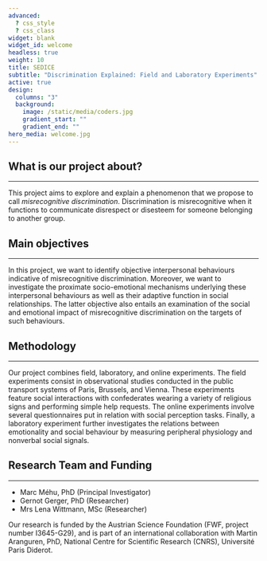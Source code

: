 ```yaml
---
advanced:
  ? css_style
  ? css_class
widget: blank
widget_id: welcome
headless: true
weight: 10
title: SEDICE
subtitle: "Discrimination Explained: Field and Laboratory Experiments"
active: true
design:
  columns: "3"
  background:
    image: /static/media/coders.jpg
    gradient_start: ""
    gradient_end: ""
hero_media: welcome.jpg
---
```






## What is our project about?

------

This project aims to explore and explain a phenomenon that we propose to call *misrecognitive discrimination*. Discrimination is misrecognitive when it functions to communicate  disrespect or disesteem for someone belonging to another group.



## Main objectives

------

In this project, we want to identify objective interpersonal behaviours  indicative of misrecognitive discrimination. Moreover, we want to  investigate the proximate socio-emotional mechanisms underlying these  interpersonal behaviours as well as their adaptive function in social  relationships. The latter objective also entails an examination of the  social and emotional impact of misrecognitive discrimination on the  targets of such behaviours.



## Methodology

------

Our project combines field, laboratory, and online experiments. The field  experiments consist in observational studies conducted in the public  transport systems of Paris, Brussels, and Vienna. These experiments  feature social interactions with confederates wearing a variety of  religious signs and performing simple help requests. The online  experiments involve several questionnaires put in relation with social  perception tasks. Finally, a laboratory experiment further investigates  the relations between emotionality and social behaviour by measuring  peripheral physiology and nonverbal social signals. 



## Research Team and Funding

------

- Marc Méhu, PhD (Principal Investigator)
- Gernot Gerger, PhD (Researcher)
- Mrs Lena Wittmann, MSc (Researcher)



Our research is funded by the Austrian Science Foundation (FWF, project number I3645-G29), and is part of an international collaboration with Martin Aranguren, PhD, National Centre for Scientific Research (CNRS), Université Paris Diderot. 
